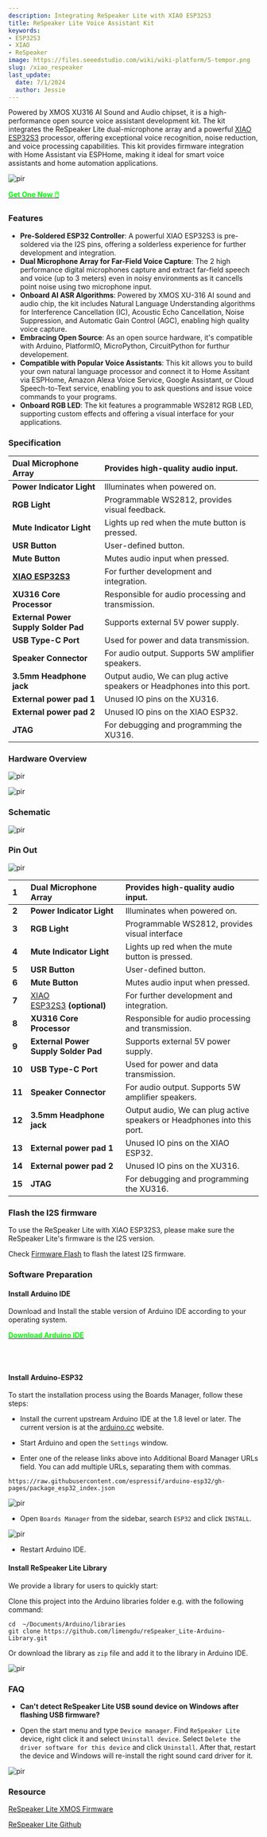 ```yaml
---
description: Integrating ReSpeaker Lite with XIAO ESP32S3
title: ReSpeaker Lite Voice Assistant Kit
keywords:
- ESP32S3
- XIAO
- ReSpeaker
image: https://files.seeedstudio.com/wiki/wiki-platform/S-tempor.png
slug: /xiao_respeaker
last_update:
  date: 7/1/2024
  author: Jessie
---
```




Powered by XMOS XU316 AI Sound and Audio chipset, it is a high-performance open source voice assistant development kit. The kit integrates the ReSpeaker Lite dual-microphone array and a powerful [XIAO ESP32S3](https://www.seeedstudio.com/XIAO-ESP32S3-p-5627.html) processor, offering exceptional voice recognition, noise reduction, and voice processing capabilities. This kit provides firmware integration with Home Assistant via ESPHome, making it ideal for smart voice assistants and home automation applications. 


<p style={{textAlign: 'center'}}><img src="https://files.seeedstudio.com/wiki/SenseCAP/respeaker/xiao-res.png" alt="pir" width={600} height="auto" /></p>


<div class="get_one_now_container" style={{textAlign: 'center'}}>
    <a class="get_one_now_item" href="https://www.seeedstudio.com/ReSpeaker-Lite-Voice-Assistant-Kit-p-5929.html">
            <strong><span><font color={'FFFFFF'} size={"4"}> Get One Now 🖱️</font></span></strong>
    </a>
</div>

### Features 

* **Pre-Soldered ESP32 Controller**: A powerful XIAO ESP32S3 is pre-soldered via the I2S pins, offering a solderless experience for further development and integration.
* **Dual Microphone Array for Far-Field Voice Capture**: The 2 high performance digital microphones capture and extract far-field speech and voice (up to 3 meters) even in noisy environments as it cancells point noise using two microphone input.
* **Onboard AI ASR Algorithms**: Powered by XMOS XU-316 AI sound and audio chip, the kit includes Natural Language Understanding algorithms for Interference Cancellation (IC)​, Acoustic Echo Cancellation, Noise Suppression, and Automatic Gain Control (AGC), enabling high quality voice capture.
* **Embracing Open Source**: As an open source hardware, it's compatible with Arduino, PlatformIO, MicroPython, CircuitPython for furthur developement.
* **Compatible with Popular Voice Assistants**: This kit allows you to build your own natural language processor and connect it to Home Assitant via ESPHome, Amazon Alexa Voice Service, Google Assistant, or Cloud Speech-to-Text service, enabling you to ask questions and issue voice commands to your programs.
* **Onboard RGB LED**: The kit features a programmable WS2812 RGB LED, supporting custom effects and offering a visual interface for your applications.


### Specification

|**Dual Microphone Array**|Provides high-quality audio input.|
| :- | :- |
|**Power Indicator Light**|Illuminates when powered on.|
|**RGB Light**|Programmable WS2812, provides visual feedback.|
|**Mute Indicator Light**|Lights up red when the mute button is pressed.|
|**USR Button**|User-defined button.|
|**Mute Button**|Mutes audio input when pressed.|
|[**XIAO ESP32S3**](https://www.seeedstudio.com/XIAO-ESP32S3-p-5627.html)|For further development and integration.|
|**XU316 Core Processor**|Responsible for audio processing and transmission.|
|**External Power Supply Solder Pad**|Supports external 5V power supply.|
|**USB Type-C Port**|Used for power and data transmission.|
|**Speaker Connector**|For audio output. Supports 5W amplifier speakers.|
|**3.5mm Headphone jack**|Output audio, We can plug active speakers or Headphones into this port.|
|**External power pad 1** |Unused IO pins on the XU316.|
|**External power pad 2**|Unused IO pins on the XIAO ESP32.|
|**JTAG**|For debugging and programming the XU316.|



### Hardware Overview

<p style={{textAlign: 'center'}}><img src="https://files.seeedstudio.com/wiki/SenseCAP/respeaker/front.png" alt="pir" width={800} height="auto" /></p>
<p style={{textAlign: 'center'}}><img src="https://files.seeedstudio.com/wiki/SenseCAP/respeaker/back.png" alt="pir" width={800} height="auto" /></p>

### Schematic

<p style={{textAlign: 'center'}}><img src="https://files.seeedstudio.com/wiki/SenseCAP/respeaker/respeaker_lite_v1.0_sch_1.png" alt="pir" width={800} height="auto" /></p>

### Pin Out

<p style={{textAlign: 'center'}}><img src="https://github.com/respeaker/ReSpeaker_Lite/raw/master/doc/images/pinout.png" alt="pir" width={600} height="auto" /></p>


|**1**|**Dual Microphone Array**|Provides high-quality audio input.|
| :- | :- | :- |
|**2**|**Power Indicator Light**|Illuminates when powered on.|
|**3**|**RGB Light**|Programmable WS2812, provides visual interface|
|**4**|**Mute Indicator Light**|Lights up red when the mute button is pressed.|
|**5**|**USR Button**|User-defined button.|
|**6**|**Mute Button**|Mutes audio input when pressed.|
|**7**|[XIAO ESP32S3](https://www.seeedstudio.com/XIAO-ESP32S3-p-5627.html) **(optional)**|For further development and integration.|
|**8**|**XU316 Core Processor**|Responsible for audio processing and transmission.|
|**9**|**External Power Supply Solder Pad**|Supports external 5V power supply.|
|**10**|**USB Type-C Port**|Used for power and data transmission.|
|**11**|**Speaker Connector**|For audio output. Supports 5W amplifier speakers.|
|**12**|**3.5mm Headphone jack**|Output audio, We can plug active speakers or Headphones into this port.|
|**13**|**External power pad 1**|Unused IO pins on the XIAO ESP32.|
|**14**|**External power pad 2**|Unused IO pins on the XU316.|
|**15**|**JTAG**|For debugging and programming the XU316.|


### Flash the I2S firmware


To use the ReSpeaker Lite with XIAO ESP32S3, please make sure the ReSpeaker Lite's firmware is the I2S version.

Check [Firmware Flash](https://wiki.seeedstudio.com/reSpeaker_usb_v3/#update-firmware) to flash the latest I2S firmware.



### Software Preparation

#### Install Arduino IDE

 Download and Install the stable version of Arduino IDE according to your operating system.

 <div class="download_arduino_container" style={{textAlign: 'center'}}>
    <a class="download_arduino_item" href="https://www.arduino.cc/en/software"><strong><span><font color={'FFFFFF'} size={"4"}>Download Arduino IDE</font></span></strong>
    </a>
 </div>

 <br></br>


#### Install Arduino-ESP32

To start the installation process using the Boards Manager, follow these steps:

* Install the current upstream Arduino IDE at the 1.8 level or later. The current version is at the [arduino.cc](https://www.arduino.cc/en/Main/Software) website.

* Start Arduino and open the `Settings` window.


* Enter one of the release links above into Additional Board Manager URLs field. You can add multiple URLs, separating them with commas.

```
https://raw.githubusercontent.com/espressif/arduino-esp32/gh-pages/package_esp32_index.json
```

<p style={{textAlign: 'center'}}><img src="https://files.seeedstudio.com/wiki/SenseCAP/respeaker/preference.png" alt="pir" width={800} height="auto" /></p>


* Open `Boards Manager` from the sidebar, search `ESP32` and click `INSTALL`.


<p style={{textAlign: 'center'}}><img src="https://files.seeedstudio.com/wiki/SenseCAP/respeaker/install-board.png" alt="pir" width={800} height="auto" /></p>


* Restart Arduino IDE.


#### Install ReSpeaker Lite Library


We provide a library for users to quickly start:

Clone this project into the Arduino libraries folder e.g. with the following command:

```
cd  ~/Documents/Arduino/libraries
git clone https://github.com/limengdu/reSpeaker_Lite-Arduino-Library.git
```

Or download the library as `zip` file and add it to the library in Arduino IDE.

<p style={{textAlign: 'center'}}><img src="https://files.seeedstudio.com/wiki/SenseCAP/respeaker/add-lib.png" alt="pir" width={600} height="auto" /></p>





### FAQ

* **Can't detect ReSpeaker Lite USB sound device on Windows after flashing USB firmware?**


- Open the start menu and type `Device manager`. Find `ReSpeaker Lite` device, right click it and select `Uninstall device`. Select   `Delete the driver software for this device` and click `Uninstall`. After that, restart the device and Windows will re-install the right sound card driver for it.

 <p style={{textAlign: 'center'}}><img src="https://github.com/respeaker/ReSpeaker_Lite/raw/master/doc/images/dfu/delete-driver.png" alt="pir" width={600} height="auto" /></p>


### Resource

[ReSpeaker Lite XMOS Firmware](https://github.com/respeaker/ReSpeaker_Lite/tree/master/xmos_firmwares)

[ReSpeaker Lite Github](https://github.com/respeaker/ReSpeaker_Lite/)




